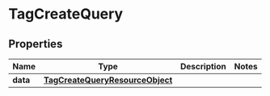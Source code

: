 # TagCreateQuery

## Properties
Name | Type | Description | Notes
------------ | ------------- | ------------- | -------------
**data** | [**TagCreateQueryResourceObject**](TagCreateQueryResourceObject.md) |  | 
